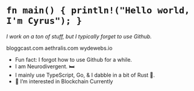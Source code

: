 # `fn main() { println!("Hello world, I'm Cyrus"); }`

_I work on a ton of stuff, but I typically forget to use Github._

bloggcast.com
aethralis.com
wydewebs.io
- Fun fact: I forgot how to use Github for a while.
- I am Neurodivergent. 🛏️
- I mainly use TypeScript, Go, & I dabble in a bit of Rust 🦀.
- 👀 I’m interested in Blockchain Currently


<!---
cyrooz/cyrooz is a ✨ special ✨ repository because its `README.md` (this file) appears on your GitHub profile.
You can click the Preview link to take a look at your changes.
--->
